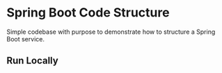 # Spring Boot Code Structure

Simple codebase with purpose to demonstrate how to structure a Spring Boot service.

## Run Locally
